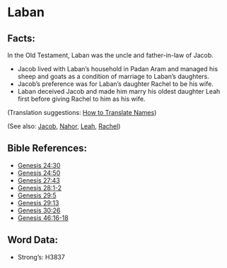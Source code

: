 # Laban

## Facts:

In the Old Testament, Laban was the uncle and father-in-law of Jacob.

* Jacob lived with Laban’s household in Padan Aram and managed his sheep and goats as a condition of marriage to Laban’s daughters.
* Jacob’s preference was for Laban’s daughter Rachel to be his wife.
* Laban deceived Jacob and made him marry his oldest daughter Leah first before giving Rachel to him as his wife.

(Translation suggestions: [How to Translate Names](../../translate/translate-names))

(See also: [Jacob](../names/jacob.md), [Nahor](../names/nahor.md), [Leah](../names/leah.md), [Rachel](../names/rachel.md))

## Bible References:

* [Genesis 24:30](rc://en/tn/help/gen/24/30)
* [Genesis 24:50](rc://en/tn/help/gen/24/50)
* [Genesis 27:43](rc://en/tn/help/gen/27/43)
* [Genesis 28:1-2](rc://en/tn/help/gen/28/01)
* [Genesis 29:5](rc://en/tn/help/gen/29/05)
* [Genesis 29:13](rc://en/tn/help/gen/29/13)
* [Genesis 30:26](rc://en/tn/help/gen/30/26)
* [Genesis 46:16-18](rc://en/tn/help/gen/46/16)

## Word Data:

* Strong’s: H3837
